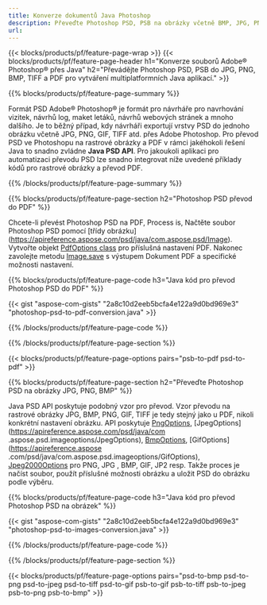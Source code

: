 ```yaml
---
title: Konverze dokumentů Java Photoshop
description: Převeďte Photoshop PSD, PSB na obrázky včetně BMP, JPG, PNG, TIFF a PDF prostřednictvím knihovny Java.
url: 
---
```


{{< blocks/products/pf/feature-page-wrap >}}
{{< blocks/products/pf/feature-page-header h1="Konverze souborů Adobe® Photoshop® přes Java" h2="Převádějte Photoshop PSD, PSB do JPG, PNG, BMP, TIFF a PDF pro vytváření multiplatformních Java aplikací." >}}

{{% blocks/products/pf/feature-page-summary %}}

Formát PSD Adobe® Photoshop® je formát pro návrháře pro navrhování vizitek, návrhů log, maket letáků, návrhů webových stránek a mnoho dalšího. Je to běžný případ, kdy návrháři exportují vrstvy PSD do jednoho obrázku včetně JPG, PNG, GIF, TIFF atd. přes Adobe Photoshop. Pro převod PSD ve Photoshopu na rastrové obrázky a PDF v rámci jakéhokoli řešení Java to snadno zvládne **Java PSD API**. Pro jakoukoli aplikaci pro automatizaci převodu PSD lze snadno integrovat níže uvedené příklady kódů pro rastrové obrázky a převod PDF.

{{% /blocks/products/pf/feature-page-summary  %}}

{{% blocks/products/pf/feature-page-section  h2="Photoshop PSD převod do PDF" %}}

Chcete-li převést Photoshop PSD na PDF, Process is, Načtěte soubor Photoshop PSD pomocí [třídy obrázku] (https://apireference.aspose.com/psd/java/com.aspose.psd/Image). Vytvořte objekt [PdfOptions class](https://apireference.aspose.com/psd/java/com.aspose.psd.imageoptions/PdfOptions) pro příslušná nastavení PDF. Nakonec zavolejte metodu [Image.save](https://apireference.aspose.com/psd/java/com.aspose.psd/Image#save-java.lang.String-com.aspose.psd.ImageOptionsBase-) s výstupem Dokument PDF a specifické možnosti nastavení.

{{% blocks/products/pf/feature-page-code h3="Java kód pro převod Photoshop PSD do PDF" %}}

{{< gist "aspose-com-gists" "2a8c10d2eeb5bcfa4e122a9d0bd969e3" "photoshop-psd-to-pdf-conversion.java" >}}

{{% /blocks/products/pf/feature-page-code  %}}

{{% /blocks/products/pf/feature-page-section %}}

{{< blocks/products/pf/feature-page-options pairs="psb-to-pdf psd-to-pdf" >}}

{{% blocks/products/pf/feature-page-section  h2="Převeďte Photoshop PSD na obrázky JPG, PNG, BMP" %}}

Java PSD API poskytuje podobný vzor pro převod. Vzor převodu na rastrové obrázky JPG, BMP, PNG, GIF, TIFF je tedy stejný jako u PDF, nikoli konkrétní nastavení obrázku. API poskytuje [PngOptions](https://apireference.aspose.com/psd/java/com.aspose.psd.imageoptions/PngOptions), [JpegOptions](https://apireference.aspose.com/psd/java/com .aspose.psd.imageoptions/JpegOptions), [BmpOptions](https://apireference.aspose.com/psd/java/com.aspose.psd.imageoptions/BmpOptions), [GifOptions](https://apireference.aspose .com/psd/java/com.aspose.psd.imageoptions/GifOptions), [Jpeg2000Options](https://apireference.aspose.com/psd/java/com.aspose.psd.imageoptions/Jpeg2000Options) pro PNG, JPG , BMP, GIF, JP2 resp. Takže proces je načíst soubor, použít příslušné možnosti obrázku a uložit PSD do obrázku podle výběru.

{{% blocks/products/pf/feature-page-code h3="Java kód pro převod Photoshop PSD na obrázek" %}}

{{< gist "aspose-com-gists" "2a8c10d2eeb5bcfa4e122a9d0bd969e3" "photoshop-psd-to-images-conversion.java" >}}

{{% /blocks/products/pf/feature-page-code  %}}

{{% /blocks/products/pf/feature-page-section %}}

{{< blocks/products/pf/feature-page-options pairs="psd-to-bmp psd-to-png psd-to-jpeg psd-to-tiff psd-to-gif psb-to-gif psb-to-tiff psb-to-jpeg psb-to-png psb-to-bmp" >}}
